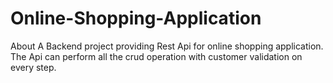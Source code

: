 # Online-Shopping-Application
About A Backend project providing Rest Api for online shopping application. The Api can perform all the crud operation with customer validation on every step.

